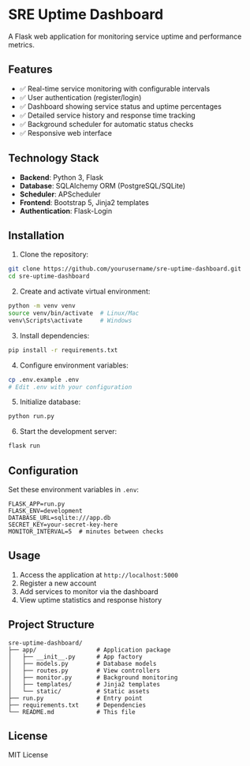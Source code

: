 # SRE Uptime Dashboard

A Flask web application for monitoring service uptime and performance metrics.

## Features

- ✅ Real-time service monitoring with configurable intervals
- ✅ User authentication (register/login)
- ✅ Dashboard showing service status and uptime percentages
- ✅ Detailed service history and response time tracking
- ✅ Background scheduler for automatic status checks
- ✅ Responsive web interface

## Technology Stack

- **Backend**: Python 3, Flask
- **Database**: SQLAlchemy ORM (PostgreSQL/SQLite)
- **Scheduler**: APScheduler
- **Frontend**: Bootstrap 5, Jinja2 templates
- **Authentication**: Flask-Login

## Installation

1. Clone the repository:
```bash
git clone https://github.com/yourusername/sre-uptime-dashboard.git
cd sre-uptime-dashboard
```

2. Create and activate virtual environment:
```bash
python -m venv venv
source venv/bin/activate  # Linux/Mac
venv\Scripts\activate     # Windows
```

3. Install dependencies:
```bash
pip install -r requirements.txt
```

4. Configure environment variables:
```bash
cp .env.example .env
# Edit .env with your configuration
```

5. Initialize database:
```bash
python run.py
```

6. Start the development server:
```bash
flask run
```

## Configuration

Set these environment variables in `.env`:
```
FLASK_APP=run.py
FLASK_ENV=development
DATABASE_URL=sqlite:///app.db
SECRET_KEY=your-secret-key-here
MONITOR_INTERVAL=5  # minutes between checks
```

## Usage

1. Access the application at `http://localhost:5000`
2. Register a new account
3. Add services to monitor via the dashboard
4. View uptime statistics and response history

## Project Structure

```
sre-uptime-dashboard/
├── app/                 # Application package
│   ├── __init__.py      # App factory
│   ├── models.py        # Database models
│   ├── routes.py        # View controllers  
│   ├── monitor.py       # Background monitoring
│   ├── templates/       # Jinja2 templates
│   └── static/          # Static assets
├── run.py               # Entry point
├── requirements.txt     # Dependencies
└── README.md            # This file
```

## License

MIT License

